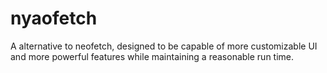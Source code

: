 # nyaofetch

A alternative to neofetch, designed to be capable of more customizable UI and more powerful features while maintaining a reasonable run time.